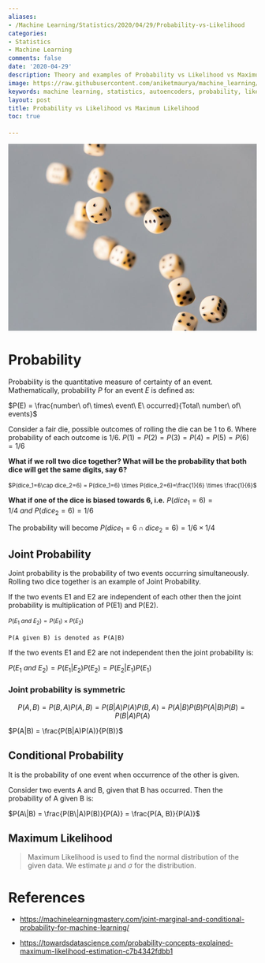 ```yaml
---
aliases:
- /Machine Learning/Statistics/2020/04/29/Probability-vs-Likelihood
categories:
- Statistics
- Machine Learning
comments: false
date: '2020-04-29'
description: Theory and examples of Probability vs Likelihood vs Maximum Likelihood
image: https://raw.githubusercontent.com/aniketmaurya/machine_learning/master/blog_files/2020-04-29-Probability-vs-Likelyhood/dice-min.jpg
keywords: machine learning, statistics, autoencoders, probability, likelihood, distribution
layout: post
title: Probability vs Likelihood vs Maximum Likelihood
toc: true

---
```


![](https://raw.githubusercontent.com/aniketmaurya/machine_learning/master/blog_files/2020-04-29-Probability-vs-Likelyhood/dice-min.jpg "Photo by Riho Kroll on Unsplash")

# Probability
Probability is the quantitative measure of certainty of an event.
Mathematically, probability $P$ for an event $E$ is defined as:

$P(E) = \frac{number\ of\ times\ event\ E\ occurred}{Total\ number\ of\ events}$


Consider a fair die, possible outcomes of rolling the die can be 1 to 6. Where probability of each outcome is 1/6.
<bold>$P(1) = P(2) = P(3) = P(4) = P(5) = P(6) = 1/6$</bold>

**What if we roll two dice together? What will be the probability that both dice will get the same digits, say 6?**

<small>
$P(dice_1=6\cap dice_2=6) = P(dice_1=6) \times P(dice_2=6)=\frac{1}{6} \times \frac{1}{6}$
</small>

**What if one of the dice is biased towards 6, i.e.** <bold> $P(dice_1=6) = 1/4\ and\ P(dice_2=6)=1/6$</bold>

The probability will become <bold>$P(dice_1=6\cap dice_2=6) = 1/6 \times 1/4$</bold>

## Joint Probability
Joint probability is the probability of two events occurring simultaneously.
Rolling two dice together is an example of Joint Probability.

If the two events E1 and E2 are independent of each other then the joint probability is multiplication of P(E1) and P(E2).

<small>$P(E_1\ and\ E_2) = P(E_1) \times P(E_2)$</small>

`P(A given B) is denoted as P(A|B)`

If the two events E1 and E2 are not independent then the joint probability is:

<bold>$P(E_1\ and\ E_2) = P(E_1|E_2)P(E_2) = P(E_2|E_1)P(E_1)$</bold>


### Joint probability is symmetric
```math
P(A,B) = P(B, A)

P(A,B) = P(B|A)P(A)

P(B,A) = P(A|B)P(B)

P(A|B)P(B) = P(B|A)P(A)
```
$P(A|B) = \frac{P(B|A)P(A)}{P(B)}$

## Conditional Probability
It is the probability of one event when occurrence of the other is given.

Consider two events A and B, given that B has occurred. Then the probability of A given B is:

$P(A\|B) =  \frac{P(B\|A)P(B)}{P(A)} = \frac{P(A, B)}{P(A)}$






## Maximum Likelihood
> Maximum Likelihood is used to find the normal distribution of the given data. We estimate $\mu$ and $\sigma$ for the distribution.






# References
* https://machinelearningmastery.com/joint-marginal-and-conditional-probability-for-machine-learning/

* https://towardsdatascience.com/probability-concepts-explained-maximum-likelihood-estimation-c7b4342fdbb1
